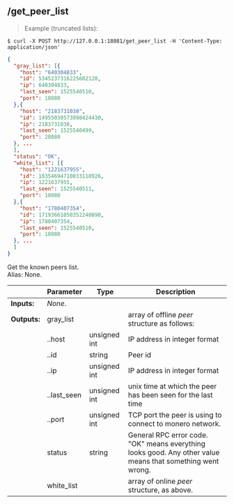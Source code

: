 ## **/get_peer_list**

> Example (truncated lists):

```shell
$ curl -X POST http://127.0.0.1:18081/get_peer_list -H 'Content-Type: application/json'
```
```json
{
  "gray_list": [{
    "host": "640304833",
    "id": 5345237316225602120,
    "ip": 640304833,
    "last_seen": 1525540510,
    "port": 18080
  },{
    "host": "2183731038",
    "id": 14955030573998424430,
    "ip": 2183731038,
    "last_seen": 1525540499,
    "port": 28080
  }, ...
  ],
  "status": "OK",
  "white_list": [{
    "host": "1221637955",
    "id": 10354694710033118926,
    "ip": 1221637955,
    "last_seen": 1525540511,
    "port": 18080
  },{
    "host": "1780407354",
    "id": 17193661050352240890,
    "ip": 1780407354,
    "last_seen": 1525540510,
    "port": 18080
  }, ...
  ]
}
```
Get the known peers list.  
Alias: None.  

|             | Parameter   | Type         | Description
| ---         | ---         | ---          | ---
|**Inputs:**  | *None*.     |              |
|**Outputs:** | gray_list   |              | array of offline *peer* structure as follows:
|             | ..host      | unsigned int | IP address in integer format
|             | ..id        | string       | Peer id
|             | ..ip        | unsigned int | IP address in integer format
|             | ..last_seen | unsigned int | unix time at which the peer has been seen for the last time
|             | ..port      | unsigned int | TCP port the peer is using to connect to monero network.
|             | status      | string       | General RPC error code. "OK" means everything looks good. Any other value means that something went wrong.
|             | white_list  |              | array of online *peer* structure, as above.
